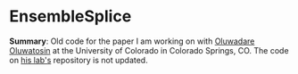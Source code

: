 # EnsembleSplice

__Summary__: Old code for the paper I am working on with [Oluwadare Oluwatosin](https://academics.uccs.edu/~ooluwada/) at the University of Colorado in Colorado Springs, CO. The code on [his lab's](https://github.com/OluwadareLab/EnsembleSplice) repository is not updated. 
